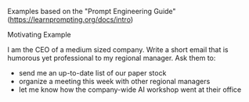Examples based on the "Prompt Engineering Guide" (https://learnprompting.org/docs/intro)

Motivating Example

I am the CEO of a medium sized company. Write a short email that is humorous yet professional to my regional manager. Ask them to:
- send me an up-to-date list of our paper stock
- organize a meeting this week with other regional managers
- let me know how the company-wide AI workshop went at their office

